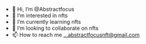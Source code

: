 - 👋 Hi, I’m @Abstractfocus
- 👀 I’m interested in nfts
- 🌱 I’m currently learning nfts
- 💞️ I’m looking to collaborate on nfts
- 📫 How to reach me ...abstractfocusnft@gmail.com

<!---
Abstractfocus/Abstractfocus is a ✨ special ✨ repository because its `README.md` (this file) appears on your GitHub profile.
You can click the Preview link to take a look at your changes.
--->
